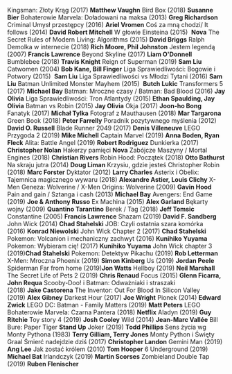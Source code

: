 Kingsman: Złoty Krąg (2017) **Matthew Vaughn**
Bird Box (2018) **Susanne Bier**
Bohaterowie Marvela: Doładowani na maksa (2013) **Greg Richardson**
Criminal Umysł przestępcy (2016) **Ariel Vromen**
Coś za mną chodzi/ It follows (2014) **David Robert Mitchell**
W głowie Einsteina (2015)  **Nova**
The Secret Rules of Modern Living: Algorithms (2015) **David Briggs**
Ralph Demolka w internecie (2018) **Rich Moore, Phil Johnston**
Jestem legendą (2007) **Francis Lawrence**
Beyond Skyline (2017) **Liam O'Donnell**
Bumblebee (2018) **Travis Knight**
Reign of Superman (2019) **Sam Liu**
Catwomen (2004) **Bob Kane, Bill Finger**
Liga Sprawiedliwości: Bogowie i Potwory (2015)  **Sam Liu**
Liga Sprawiedliwości vs Młodzi Tytani (2016) **Sam Liu**
Batman Unlimited Monster Mayhem (2015)  **Butch Lukic**
Transformers 5 (2017) **Michael Bay**
Batman: Mroczne czasy / Batman: Bad Blood (2016) **Jay Olivia**
Liga Sprawiedliwości: Tron Atlantydy (2015) **Ethan Spaulding, Jay Olivia**
Batman vs Robin (2015) **Jay Olivia**
Okja (2017) **Joon-ho Bong**
Fanatyk (2017) **Michał Tylka**
Fotograf z Mauthausen (2018) **Mar Targarona**
Green Book (2018) **Peter Farrelly**
Poradnik pozytywnego myślenia (2012) **David O. Russell**
Blade Runner 2049 (2017) **Denis Villeneuve**
LEGO Przygoda 2 (2019) **Mike Michell**
Captain Marvel (2019) **Anna Boden, Ryan Fleck**
Alita: Battle Angel (2019) **Robert Rodriguez**
Dunkierka (2017) **Christopher Nolan**
Hakerzy pamięci **Nova**
Zabójcze Maszyny / Mortal Engines (2018) **Christian Rivers**
Robin Hood: Początek (2018) **Otto Bathurst**
Na skraju jutra (2014) **Doug Liman**
Krzysiu, gdzie jesteś Christopher Robin (2018) **Marc Forster**
Dyktator (2012) **Larry Charles**
Asterix i Obelix: Tajemnica magicznego wywaru (2018) **Alexandre Astier, Louis Clichy**
X-Men Geneza: Wolverine / X-Men Origins: Wolverine (2009) **Gavin Hood**
Pain and gain / Sztanga i cash (2013) **Michael Bay**
Avengers: End Game (2019) **Joe & Anthony Russo**
Ex Machina (2015) **Alex Garland**
Bękarty wojny (2009) **Quantino Tarantino**
Berek / Tag (2018) **Jeff Tomsic**
Constantine (2005) **Francis Lawrence**
Shazam (2019) **David F. Sandberg**
John Wick (2014) **Chad Stahelski**
JOB: Czyli ostatnia szara komórka (2016) **Konrad Niewolski**
John Wick Chapter 2 (2017) **Chad Stahelski**
Pokemon: Volcanion i mechaniczny zachwyt (2016) **Kunihiko Yuyama**
Pokemon: Wybieram cię! (2017) **Kunihiko Yuyama**
John Wick chapter 3 (2019)**Chad Stahelski**
Pokemon: Detektyw Pikachu (2019) **Rob Letterman**
X-Men: Mroczna Phoenix (2019) **Simon Kinberg**
Us (2019) **Jordan Peele**
Spiderman Far from home (2019)**Jon Watts**
Hellboy (2019) **Neil Marshall**
The Secret Life of Pets 2 (2019) **Chris Renaud**
Focus (2015) **Glenn Ficarra, John Requa**
Scooby-Doo! i Batman: Odważniaki i straszaki (2018) **Jake Castorena**
The Inventor: Out For Blood In Silicon Valley (2019) **Alex Gibney**
Darkest Hour (2017) **Joe Wright**
Pionek (2014) **Edward Zwick**
LEGO DC: Batman - Family Matters (2019) **Matt Peters**
LEGO Bohaterowie Marvela: Czarna Pantera (2018) **Netflix**
Aladyn (2019) **Guy Ritchie**
Toy story 4 (2019) **Josh Cooley**
Wild (2014) **Jean-Marc Vallée**
Bill Bure: Paper Tiger **Stand Up**
Joker (2019) **Todd Phillips**
Sens życia wg Monty Pythona (1983) **Terry Gilliam, Terry Jones**
Monty Python i Święty Graal
Śmierć nadejdzie dziś (2017) **Christopher Landon**
Gemini Man (2019) **Ang Lee**
Jak zostać królem (2010) **Tom Hooper**
6 Underground (2019) **Michael Bat**
Irlandczyk (2019) **Martin Scorses**
Zombieland Double Tap (2019) **Ruben Flenischer**
